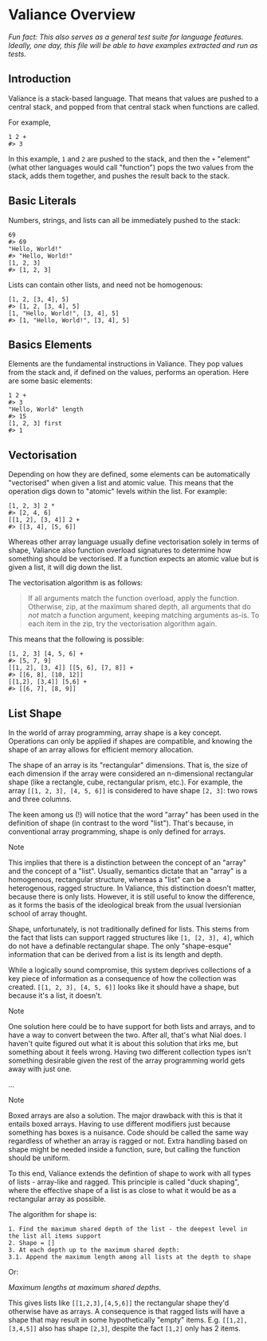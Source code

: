 # Valiance Overview

_Fun fact: This also serves as a general test suite for language features.
Ideally, one day, this file will be able to have examples extracted and
run as tests._

## Introduction

Valiance is a stack-based language. That means that values are pushed to a
central stack, and popped from that central stack when functions are called.

For example,

```intro.basics.simpleAddition
1 2 +
#> 3
```

In this example, `1` and `2` are pushed to the stack, and then the `+` "element"
(what other languages would call "function") pops the two values from the stack,
adds them together, and pushes the result back to the stack.

## Basic Literals

Numbers, strings, and lists can all be immediately pushed to the stack:

```literals.suite
69
#> 69
"Hello, World!"
#> "Hello, World!"
[1, 2, 3]
#> [1, 2, 3]
```

Lists can contain other lists, and need not be homogenous:

```literals.listHeresy
[1, 2, [3, 4], 5]
#> [1, 2, [3, 4], 5]
[1, "Hello, World!", [3, 4], 5]
#> [1, "Hello, World!", [3, 4], 5]
```

## Basics Elements

Elements are the fundamental instructions in Valiance. They pop values from the
stack and, if defined on the values, performs an operation. Here are some
basic elements:

```elements.basicSuite
1 2 +
#> 3
"Hello, World" length
#> 15
[1, 2, 3] first
#> 1
```

## Vectorisation

Depending on how they are defined, some elements can be automatically
"vectorised" when given a list and atomic value. This means that the
operation digs down to "atomic" levels within the list. For example:

```vectorisation.basicSuite
[1, 2, 3] 2 *
#> [2, 4, 6]
[[1, 2], [3, 4]] 2 +
#> [[3, 4], [5, 6]]
```

Whereas other array language usually define vectorisation solely in terms
of shape, Valiance also function overload signatures to determine
how something should be vectorised. If a function expects an atomic
value but is given a list, it will dig down the list.

The vectorisation algorithm is as follows:

> If all arguments match the function overload, apply the function. Otherwise, zip, at the maximum shared depth, all arguments that do _not_ match a function argument, keeping matching arguments as-is. To each item in the zip, try the vectorisation algorithm again.

This means that the following is possible:

```vectorisation.complexSuite
[1, 2, 3] [4, 5, 6] +
#> [5, 7, 9]
[[1, 2], [3, 4]] [[5, 6], [7, 8]] +
#> [[6, 8], [10, 12]]
[[1,2], [3,4]] [5,6] +
#> [[6, 7], [8, 9]]
```

## List Shape

In the world of array programming, array shape is a key concept. Operations
can only be applied if shapes are compatible, and knowing the shape of an
array allows for efficient memory allocation.

The shape of an array is its "rectangular" dimensions. That is, the size
of each dimension if the array were considered an n-dimensional rectangular
shape (like a rectangle, cube, rectangular prism, etc.). For example, the
array `[[1, 2, 3], [4, 5, 6]]` is considered to have shape `[2, 3]`:
two rows and three columns.

The keen among us (!) will notice that the word "array" has been used in
the definition of shape (in contrast to the word "list"). That's because,
in conventional array programming, shape is only defined for arrays.

> [!NOTE]
> This implies that there is a distinction between the concept of an
> "array" and the concept of a "list". Usually, semantics dictate that
> an "array" is a homogenous, rectangular structure, whereas a "list"
> can be a heterogenous, ragged structure. In Valiance, this distinction
> doesn't matter, because there is only lists. However, it is still
> useful to know the difference, as it forms the basis of the ideological
> break from the usual Iversionian school of array thought.

Shape, unfortunately, is not traditionally defined for lists. This stems
from the fact that lists can support ragged structures like `[1, [2, 3], 4]`,
which do not have a definable rectangular shape. The only "shape-esque"
information that can be derived from a list is its length and depth.

While a logically sound compromise, this system deprives collections
of a key piece of information as a consequence of how the collection
was created. `[[1, 2, 3], [4, 5, 6]]` looks like it should have a
shape, but because it's a list, it doesn't.

> [!NOTE]
> One solution here could be to have support for both lists and arrays,
> and to have a way to convert between the two. After all, that's what
> Nial does. I haven't quite figured out what it is about this solution
> that irks me, but something about it feels wrong. Having two different
> collection types isn't something desirable given the rest of the array
> programming world gets away with just one.

...

> [!NOTE]
> Boxed arrays are also a solution. The major drawback with this is that
> it entails boxed arrays. Having to use different modifiers just because
> something has boxes is a nuisance. Code should be called the same
> way regardless of whether an array is ragged or not. Extra handling
> based on shape might be needed inside a function, sure, but calling
> the function should be uniform.

To this end, Valiance extends the defintion of shape to work with all
types of lists - array-like and ragged. This principle is called "duck
shaping", where the effective shape of a list is as close to what it
would be as a rectangular array as possible.

The algorithm for shape is:

```!
1. Find the maximum shared depth of the list - the deepest level in the list all items support
2. Shape = []
3. At each depth up to the maximum shared depth:
3.1. Append the maximum length among all lists at the depth to shape
```

Or:

_Maximum lengths at maximum shared depths._

This gives lists like `[[1,2,3],[4,5,6]]` the rectangular shape they'd
otherwise have as arrays. A consequence is that ragged lists will have
a shape that may result in some hypothetically "empty" items. E.g.
`[[1,2],[3,4,5]]` also has shape `[2,3]`, despite the fact `[1,2]` only
has 2 items.
